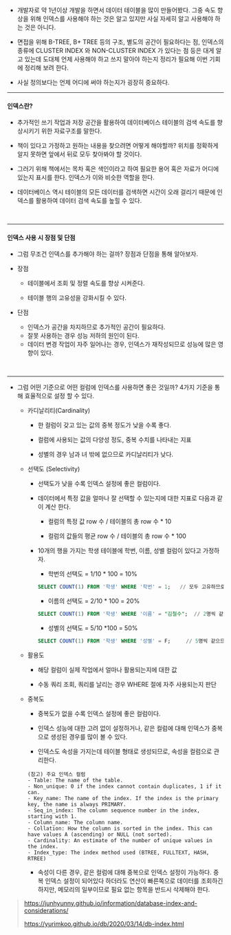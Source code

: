 - 개발자로 약 1년이상 개발을 하면서 데이터 테이블을 많이 만들어봤다. 그중 속도 향상을 위해 인덱스를 사용해야 하는 것은 알고 있지만 사실 자세히 알고 사용해야 하는 것은 아니다.

  

- 면접을 위해 B-TREE, B+ TREE 등의 구조, 별도의 공간이 필요하다는 점, 인덱스의 종류에 CLUSTER INDEX 와 NON-CLUSTER INDEX 가 있다는 점 등은 대게 알고 있는데 도대체 언제 사용해야 하고 쓰지 말아야 하는지 정리가 필요해 이번 기회에 정리해 보려 한다.

  

- 사실 정의보다는 언제 어디에 써야 하는지가 굉장히 중요하다.

***

#### 인덱스란?

- 추가적인 쓰기 작업과 저장 공간을 활용하여 데이터베이스 테이블의 검색 속도를 향상시키기 위한 자료구조를 말한다.

  

- 책이 있다고 가정하고 원하는 내용을 찾으려면 어떻게 해야할까? 위치를 정확하게 알지 못하면 앞에서 뒤로 모두 찾아봐야 할 것이다.

  

- 그러기 위해 책에서는 목차 혹은 색인이라고 하여 필요한 용어 혹은 자료가 어디에 있는지 표시를 한다. 인덱스가 이와 비슷한 역할을 한다.

  

- 데이터베이스 역시 테이블의 모든 데이터를 검색하면 시간이 오래 걸리기 때문에 인덱스를 활용하여 데이터 검색 속도를 높힐 수 있다.



<br>



***

#### 인덱스 사용 시 장점 및 단점

- 그럼 무조건 인덱스를 추가해야 하는 걸까? 장점과 단점을 통해 알아보자.

  

- 장점

  - 테이블에서 조회 및 정렬 속도를 향상 시켜준다.

    

  - 테이블 행의 고유성을 강화시킬 수 있다.

    

- 단점 

  - 인덱스가 공간을 차지하므로 추가적인 공간이 필요하다.
  - 잘못 사용하는 경우 성능 저하의 원인이 된다.
  - 데이터 변경 작업이 자주 일어나는 경우, 인덱스가 재작성되므로 성능에 많은 영향이 있다.



<br>

***

- 그럼 어떤 기준으로 어떤 컬럼에 인덱스를 사용하면 좋은 것일까? 4가지 기준을 통해 효율적으로 설정 할 수 있다.

  

  - 카디날리티(Cardinality)

    - 한 컬럼이 갖고 있는 값의 중복 정도가 낮을 수록 좋다.

      

    - 컬럼에 사용되는 값의 다양성 정도, 중복 수치를 나타내는 지표

      

    - 성별의 경우 남과 녀 밖에 없으므로 카디날리티가 낮다.

      

  - 선택도 (Selectivity)

    - 선택도가 낮을 수록 인덱스 설정에 좋은 컬럼이다.

      

    - 데이터에서 특정 값을 얼마나 잘 선택할 수 있는지에 대한 지표로 다음과 같이 계산 한다.

      - 컬럼의 특정 값 row 수 / 테이블의 총 row 수 * 10

        

      - 컬럼의 값들의 평균 row 수 / 테이블의 총 row 수 * 100

        

    - 10개의 행을 가지는 학생 테이블에 학번, 이름, 성별 컬럼이 있다고 가정하자. 

      - 학번의 선택도 = 1/10 * 100 = 10%

      ```sql
      SELECT COUNT(1) FROM '학생' WHERE '학번' = 1;   // 모두 고유하므로 특정 값 1
      ```

      

      - 이름의 선택도 = 2/10 * 100 = 20%

      ```sql
      SELECT COUNT(1) FROM '학생' WHERE '이름' = "김철수";  // 2명씩 같으므로 특정 값 2
      ```

      

      - 성별의 선택도 = 5/10 *100 = 50%

      ```sql
      SELECT COUNT(1) FROM '학생' WHERE '성별' = F;		// 5명씩 같으므로 특정 값 5
      ```

      

  - 활용도

    - 해당 컬럼이 실제 작업에서 얼마나 활용되는지에 대한 값

      

    - 수동 쿼리 조회, 쿼리를 날리는 경우 WHERE 절에 자주 사용되는지 판단

      

  - 중복도

    - 중복도가 없을 수록 인덱스 설정에 좋은 컬럼이다.

      

    - 인덱스 성능에 대한 고려 없이 설정하거나, 같은 컬럼에 대해 인덱스가 중복으로 생성된 경우를 많이 볼 수 있다.

      

    - 인덱스도 속성을 가지는데 테이블 형태로 생성되므로, 속성을 컬럼으로 관리한다.

    ```
    (참고) 주요 인덱스 컬럼
    - Table: The name of the table.
    - Non_unique: 0 if the index cannot contain duplicates, 1 if it can.
    - Key_name: The name of the index. If the index is the primary key, the name is always PRIMARY.
    - Seq_in_index: The column sequence number in the index, starting with 1.
    - Column_name: The column name.
    - Collation: How the column is sorted in the index. This can have values A (ascending) or NULL (not sorted).
    - Cardinality: An estimate of the number of unique values in the index.
    - Index_type: The index method used (BTREE, FULLTEXT, HASH, RTREE)
    ```

    

    - 속성이 다른 경우, 같은 컬럼에 대해 중복으로 인덱스 설정이 가능하다. 중복 인덱스 설정이 되어있다 하더라도 연산이 빠른쪽으로 데이터를 조회하긴 하지만, 메모리의 일부이므로 필요 없는 항목을 반드시 삭제해야 한다.



> https://junhyunny.github.io/information/database-index-and-considerations/
>
> https://yurimkoo.github.io/db/2020/03/14/db-index.html

